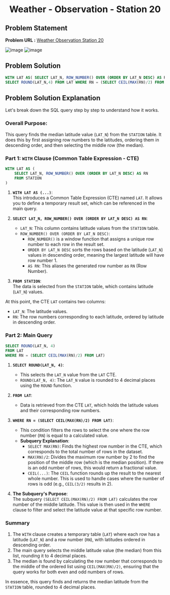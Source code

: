 <h1 align='center'>Weather - Observation - Station 20</h1>

## Problem Statement

**Problem URL :** [Weather Observation Station 20](https://www.hackerrank.com/challenges/weather-observation-station-20/problem?isFullScreen=true)

![image](https://github.com/user-attachments/assets/3bb29be3-7d1d-42a4-97e1-c16b6044ebbe)
![image](https://github.com/user-attachments/assets/781651a8-e2ac-4300-949b-e14aa91c3dd7)

## Problem Solution
```sql
WITH LAT AS( SELECT LAT_N, ROW_NUMBER() OVER (ORDER BY LAT_N DESC) AS RN FROM STATION )
SELECT ROUND(LAT_N,4) FROM LAT WHERE RN = (SELECT CEIL(MAX(RN)/2) FROM LAT)

```

## Problem Solution Explanation
Let's break down the SQL query step by step to understand how it works.

### Overall Purpose:
This query finds the median latitude value (`LAT_N`) from the `STATION` table. It does this by first assigning row numbers to the latitudes, ordering them in descending order, and then selecting the middle row (the median).

### Part 1: `WITH` Clause (Common Table Expression - CTE)

```sql
WITH LAT AS (
    SELECT LAT_N, ROW_NUMBER() OVER (ORDER BY LAT_N DESC) AS RN 
    FROM STATION
)
```

1. **`WITH LAT AS (...)`**:  
   This introduces a Common Table Expression (CTE) named `LAT`. It allows you to define a temporary result set, which can be referenced in the main query.

2. **`SELECT LAT_N, ROW_NUMBER() OVER (ORDER BY LAT_N DESC) AS RN`**:  
   - `LAT_N`: This column contains latitude values from the `STATION` table.
   - `ROW_NUMBER() OVER (ORDER BY LAT_N DESC)`:  
     - `ROW_NUMBER()` is a window function that assigns a unique row number to each row in the result set. 
     - `ORDER BY LAT_N DESC` sorts the rows based on the latitude (`LAT_N`) values in descending order, meaning the largest latitude will have row number 1.
     - `AS RN`: This aliases the generated row number as `RN` (Row Number).

3. **`FROM STATION`**:  
   The data is selected from the `STATION` table, which contains latitude (`LAT_N`) values.

At this point, the CTE `LAT` contains two columns:
- `LAT_N`: The latitude values.
- `RN`: The row numbers corresponding to each latitude, ordered by latitude in descending order.

### Part 2: Main Query

```sql
SELECT ROUND(LAT_N, 4) 
FROM LAT 
WHERE RN = (SELECT CEIL(MAX(RN)/2) FROM LAT)
```

1. **`SELECT ROUND(LAT_N, 4)`**:  
   - This selects the `LAT_N` value from the `LAT` CTE.
   - `ROUND(LAT_N, 4)`: The `LAT_N` value is rounded to 4 decimal places using the `ROUND` function.

2. **`FROM LAT`**:  
   - Data is retrieved from the CTE `LAT`, which holds the latitude values and their corresponding row numbers.

3. **`WHERE RN = (SELECT CEIL(MAX(RN)/2) FROM LAT)`**:  
   - This condition filters the rows to select the one where the row number (`RN`) is equal to a calculated value.
   - **Subquery Explanation**:
     - `SELECT MAX(RN)`: Finds the highest row number in the CTE, which corresponds to the total number of rows in the dataset.
     - `MAX(RN)/2`: Divides the maximum row number by 2 to find the position of the middle row (which is the median position). If there is an odd number of rows, this would return a fractional value.
     - `CEIL(...)`: The `CEIL` function rounds up the result to the nearest whole number. This is used to handle cases where the number of rows is odd (e.g., `CEIL(3/2)` results in 2).

4. **The Subquery's Purpose**:  
   The subquery `(SELECT CEIL(MAX(RN)/2) FROM LAT)` calculates the row number of the middle latitude. This value is then used in the `WHERE` clause to filter and select the latitude value at that specific row number.

### Summary
1. The `WITH` clause creates a temporary table (`LAT`) where each row has a latitude (`LAT_N`) and a row number (`RN`), with latitudes ordered in descending order.
2. The main query selects the middle latitude value (the median) from this list, rounding it to 4 decimal places.
3. The median is found by calculating the row number that corresponds to the middle of the ordered list using `CEIL(MAX(RN)/2)`, ensuring that the query works for both even and odd numbers of rows.

In essence, this query finds and returns the median latitude from the `STATION` table, rounded to 4 decimal places.
